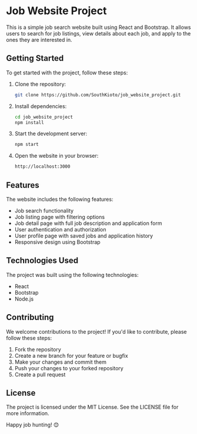 # Job Website Project

This is a simple job search website built using React and Bootstrap. It allows users to search for job listings, view details about each job, and apply to the ones they are interested in.

## Getting Started

To get started with the project, follow these steps:

1. Clone the repository:
    ```bash
    git clone https://github.com/SouthKioto/job_website_project.git
    ```

2. Install dependencies:
    ```bash
    cd job_website_project
    npm install
    ```

3. Start the development server:
    ```bash
    npm start
    ```

4. Open the website in your browser:
    ```bash
    http://localhost:3000
    ```

## Features

The website includes the following features:

- Job search functionality
- Job listing page with filtering options
- Job detail page with full job description and application form
- User authentication and authorization
- User profile page with saved jobs and application history
- Responsive design using Bootstrap

## Technologies Used

The project was built using the following technologies:

- React
- Bootstrap
- Node.js

## Contributing

We welcome contributions to the project! If you'd like to contribute, please follow these steps:

1. Fork the repository
2. Create a new branch for your feature or bugfix
3. Make your changes and commit them
4. Push your changes to your forked repository
5. Create a pull request

## License

The project is licensed under the MIT License. See the LICENSE file for more information.

Happy job hunting! 😊
